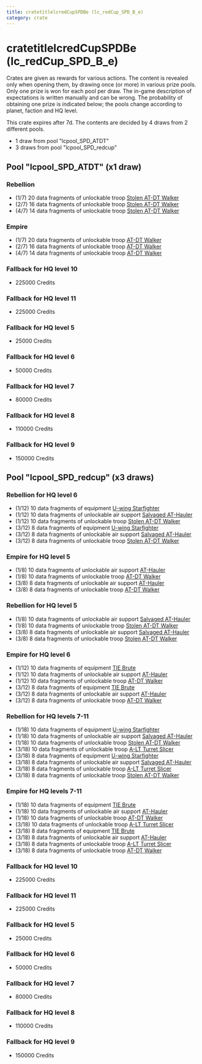 ```yaml
---
title: cratetitlelcredCupSPDBe (lc_redCup_SPD_B_e)
category: crate
---
```


# cratetitlelcredCupSPDBe (lc_redCup_SPD_B_e)

Crates are given as rewards for various actions. The content is revealed only when opening them, by drawing once (or more) in various prize pools. Only one prize is won for each pool per draw. The in-game description of expectations is written manually and can be wrong. The probability of obtaining one prize is indicated below; the pools change according to planet, faction and HQ level.

This crate expires after 7d. The contents are decided by 4 draws from 2 different pools.
  * 1 draw from pool "lcpool_SPD_ATDT"
  * 3 draws from pool "lcpool_SPD_redcup"

## Pool "lcpool_SPD_ATDT" (x1 draw)

### Rebellion

  * (1/7) 20 data fragments of unlockable troop [Stolen AT-DT Walker](RebelChicken)
  * (2/7) 16 data fragments of unlockable troop [Stolen AT-DT Walker](RebelChicken)
  * (4/7) 14 data fragments of unlockable troop [Stolen AT-DT Walker](RebelChicken)

### Empire

  * (1/7) 20 data fragments of unlockable troop [AT-DT Walker](EmpireChicken)
  * (2/7) 16 data fragments of unlockable troop [AT-DT Walker](EmpireChicken)
  * (4/7) 14 data fragments of unlockable troop [AT-DT Walker](EmpireChicken)

### Fallback for HQ level 10

  * 225000 Credits

### Fallback for HQ level 11

  * 225000 Credits

### Fallback for HQ level 5

  * 25000 Credits

### Fallback for HQ level 6

  * 50000 Credits

### Fallback for HQ level 7

  * 80000 Credits

### Fallback for HQ level 8

  * 110000 Credits

### Fallback for HQ level 9

  * 150000 Credits

## Pool "lcpool_SPD_redcup" (x3 draws)

### Rebellion for HQ level 6

  * (1/12) 10 data fragments of equipment [U-wing Starfighter](eqpRebelUWing)
  * (1/12) 10 data fragments of unlockable air support [Salvaged AT-Hauler](RebelHauler)
  * (1/12) 10 data fragments of unlockable troop [Stolen AT-DT Walker](RebelChicken)
  * (3/12) 8 data fragments of equipment [U-wing Starfighter](eqpRebelUWing)
  * (3/12) 8 data fragments of unlockable air support [Salvaged AT-Hauler](RebelHauler)
  * (3/12) 8 data fragments of unlockable troop [Stolen AT-DT Walker](RebelChicken)

### Empire for HQ level 5

  * (1/8) 10 data fragments of unlockable air support [AT-Hauler](EmpireHauler)
  * (1/8) 10 data fragments of unlockable troop [AT-DT Walker](EmpireChicken)
  * (3/8) 8 data fragments of unlockable air support [AT-Hauler](EmpireHauler)
  * (3/8) 8 data fragments of unlockable troop [AT-DT Walker](EmpireChicken)

### Rebellion for HQ level 5

  * (1/8) 10 data fragments of unlockable air support [Salvaged AT-Hauler](RebelHauler)
  * (1/8) 10 data fragments of unlockable troop [Stolen AT-DT Walker](RebelChicken)
  * (3/8) 8 data fragments of unlockable air support [Salvaged AT-Hauler](RebelHauler)
  * (3/8) 8 data fragments of unlockable troop [Stolen AT-DT Walker](RebelChicken)

### Empire for HQ level 6

  * (1/12) 10 data fragments of equipment [TIE Brute](eqpEmpireBubbaTieFighter)
  * (1/12) 10 data fragments of unlockable air support [AT-Hauler](EmpireHauler)
  * (1/12) 10 data fragments of unlockable troop [AT-DT Walker](EmpireChicken)
  * (3/12) 8 data fragments of equipment [TIE Brute](eqpEmpireBubbaTieFighter)
  * (3/12) 8 data fragments of unlockable air support [AT-Hauler](EmpireHauler)
  * (3/12) 8 data fragments of unlockable troop [AT-DT Walker](EmpireChicken)

### Rebellion for HQ levels 7-11

  * (1/18) 10 data fragments of equipment [U-wing Starfighter](eqpRebelUWing)
  * (1/18) 10 data fragments of unlockable air support [Salvaged AT-Hauler](RebelHauler)
  * (1/18) 10 data fragments of unlockable troop [Stolen AT-DT Walker](RebelChicken)
  * (3/18) 10 data fragments of unlockable troop [A-LT Turret Slicer](RebelP006Droid)
  * (3/18) 8 data fragments of equipment [U-wing Starfighter](eqpRebelUWing)
  * (3/18) 8 data fragments of unlockable air support [Salvaged AT-Hauler](RebelHauler)
  * (3/18) 8 data fragments of unlockable troop [A-LT Turret Slicer](RebelP006Droid)
  * (3/18) 8 data fragments of unlockable troop [Stolen AT-DT Walker](RebelChicken)

### Empire for HQ levels 7-11

  * (1/18) 10 data fragments of equipment [TIE Brute](eqpEmpireBubbaTieFighter)
  * (1/18) 10 data fragments of unlockable air support [AT-Hauler](EmpireHauler)
  * (1/18) 10 data fragments of unlockable troop [AT-DT Walker](EmpireChicken)
  * (3/18) 10 data fragments of unlockable troop [A-LT Turret Slicer](EmpireP006Droid)
  * (3/18) 8 data fragments of equipment [TIE Brute](eqpEmpireBubbaTieFighter)
  * (3/18) 8 data fragments of unlockable air support [AT-Hauler](EmpireHauler)
  * (3/18) 8 data fragments of unlockable troop [A-LT Turret Slicer](EmpireP006Droid)
  * (3/18) 8 data fragments of unlockable troop [AT-DT Walker](EmpireChicken)

### Fallback for HQ level 10

  * 225000 Credits

### Fallback for HQ level 11

  * 225000 Credits

### Fallback for HQ level 5

  * 25000 Credits

### Fallback for HQ level 6

  * 50000 Credits

### Fallback for HQ level 7

  * 80000 Credits

### Fallback for HQ level 8

  * 110000 Credits

### Fallback for HQ level 9

  * 150000 Credits